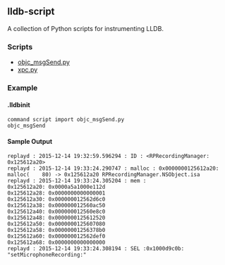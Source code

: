 ## lldb-script

A collection of Python scripts for instrumenting LLDB.

### Scripts

- [objc_msgSend.py](https://github.com/LifeForm-Labs/lldb-scripts/blob/master/objc_msgSend.py)
- [xpc.py](https://github.com/LifeForm-Labs/lldb-scripts/blob/master/xpc.py)

### Example

#### .lldbinit
```
command script import objc_msgSend.py
objc_msgSend
```

#### Sample Output
```
replayd : 2015-12-14 19:32:59.596294 : ID : <RPRecordingManager: 0x125612a20>
replayd : 2015-12-14 19:33:24.290747 : malloc : 0x0000000125612a20: malloc(    80) -> 0x125612a20 RPRecordingManager.NSObject.isa
replayd : 2015-12-14 19:33:24.305204 : mem : 
0x125612a20: 0x0000a5a1000e112d
0x125612a28: 0x0000000000000001
0x125612a30: 0x000000012562d6c0
0x125612a38: 0x000000012560ac50
0x125612a40: 0x000000012560e8c0
0x125612a48: 0x0000000125612520
0x125612a50: 0x0000000125607080
0x125612a58: 0x00000001256378b0
0x125612a60: 0x000000012562def0
0x125612a68: 0x0000000000000000
replayd : 2015-12-14 19:33:24.308194 : SEL :0x1000d9c0b: "setMicrophoneRecording:"
```

